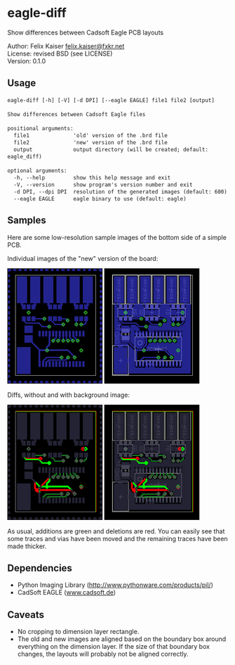 # eagle-diff

Show differences between Cadsoft Eagle PCB layouts

Author: Felix Kaiser <felix.kaiser@fxkr.net>  
License: revised BSD (see LICENSE)  
Version: 0.1.0  


## Usage

```
eagle-diff [-h] [-V] [-d DPI] [--eagle EAGLE] file1 file2 [output]

Show differences between Cadsoft Eagle files

positional arguments:
  file1              'old' version of the .brd file
  file2              'new' version of the .brd file
  output             output directory (will be created; default: eagle_diff)

optional arguments:
  -h, --help         show this help message and exit
  -V, --version      show program's version number and exit
  -d DPI, --dpi DPI  resolution of the generated images (default: 600)
  --eagle EAGLE      eagle binary to use (default: eagle)
```


## Samples

Here are some low-resolution sample images of the bottom side of a simple PCB.

Individual images of the "new" version of the board:

![copper-bottom.2](/samples/copper-bottom.2.png)
![copper-bottom.2](/samples/default-bottom.2.png)

Diffs, without and with background image:

![copper-bottom.diff](/samples/copper-bottom.diff.png)
![copper-bottom.diff_bg](/samples/copper-bottom.diff_bg.png)

As usual, additions are green and deletions are red. You can easily see that some
traces and vias have been moved and the remaining traces have been made thicker.


## Dependencies

- Python Imaging Library (http://www.pythonware.com/products/pil/)
- CadSoft EAGLE (www.cadsoft.de)


## Caveats

- No cropping to dimension layer rectangle.
- The old and new images are aligned based on the boundary box around everything
  on the dimension layer. If the size of that boundary box changes, the layouts
  will probably not be aligned correctly.


